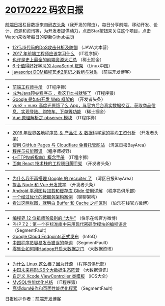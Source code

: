 # [20170222 码农日报](22.md)

[前端日报](https://qdkfweb.cn/c/news)栏目数据来自[码农头条](https://toutiao.qdkfweb.cn/)（我开发的爬虫），每日分享前端、移动开发、设计、资源和资讯等，为开发者提供动力，点击Star按钮来关注这个项目，点击Watch来收听每日的更新[Github主页](https://github.com/kujian/frontendDaily)
* [12行JS代码的DoS攻击分析及防御](https://toutiao.qdkfweb.cn/27185.html) （JAVA大本营）
* [2017 年前端工程师应该学习什么](https://toutiao.qdkfweb.cn/27237.html) （IT程序狮）
* [也许是史上最全的前端资源大汇总](https://toutiao.qdkfweb.cn/27255.html) （稀土掘金）
* [6 个值得好好学习的 JavaScript 框架](https://toutiao.qdkfweb.cn/27167.html) （Linux中国）
* [javascript DOM编程艺术2笔记之数组与对象](https://toutiao.qdkfweb.cn/27243.html) （前端开发博客）

***
* [前端工程师手册](https://toutiao.qdkfweb.cn/27240.html) （IT程序狮）
* [成为Java顶尖程序员 ，看这11本书就够了](https://toutiao.qdkfweb.cn/27203.html) （IT程序猿）
* [Google 是如何开发 Web 框架的](https://toutiao.qdkfweb.cn/27198.html) （开发者头条）
* [vue2 + vuex 高度还原饿了么 App，与官方后台真实数据交互，获取商品信息，实现登陆、购物车、下单等功能](https://toutiao.qdkfweb.cn/27254.html) （稀土掘金）
* [Vue 原理解析之 observer 模块](https://toutiao.qdkfweb.cn/27238.html) （IT程序狮）

***
* [2016 年世界各地程序员 ＆ 产品汪 ＆ 数据科学家的平均工资分析](https://toutiao.qdkfweb.cn/27195.html) （开发者头条）
* [使用 GitHub Pages 与 Cloudflare 免费托管网站](https://toutiao.qdkfweb.cn/27163.html) （湾区日报BayArea）
* [程序员技能图谱](https://toutiao.qdkfweb.cn/27223.html) （程序师视野）
* [《HTTP权威指南》概念手册](https://toutiao.qdkfweb.cn/27239.html) （IT程序狮）
* [面向 React 技术栈的工程项目脚手架](https://toutiao.qdkfweb.cn/27262.html) （开发者头条）

***
* [为什么我不再搭理 Google 的 recruiter 了](https://toutiao.qdkfweb.cn/27165.html) （湾区日报BayArea）
* [提高 Node 和 Vue 开发效率](https://toutiao.qdkfweb.cn/27264.html) （开发者头条）
* [Android 平滑图片加载和缓存库 Glide 使用详解](https://toutiao.qdkfweb.cn/27188.html) （程序员俱乐部）
* [一个经过优化的微服务架构案例](https://toutiao.qdkfweb.cn/27171.html) （聊聊架构）
* [看过这两张图，就明白 Buffer 和 Cache 之间区别](https://toutiao.qdkfweb.cn/27257.html) （伯乐在线官方微博）

***
* [编程界 12 位祖师爷级别的 “大牛”](https://toutiao.qdkfweb.cn/27258.html) （伯乐在线官方微博）
* [PHP 7.2：第一个在标准库中采用现代密码学模块的编程语言](https://toutiao.qdkfweb.cn/27219.html) （SegmentFault）
* [Google Cloud Endpoints正式发布](https://toutiao.qdkfweb.cn/27154.html) （InfoQ）
* [中国程序员容易发音错误的单词](https://toutiao.qdkfweb.cn/27221.html) （SegmentFault）
* [零售业如何用Hadoop开启大数据之门](https://toutiao.qdkfweb.cn/27232.html) （大数据资讯）

***
* [为什么 Linux 这么棒？因为开源](https://toutiao.qdkfweb.cn/27189.html) （程序员俱乐部）
* [中国未来将形成6个大数据生态阵营](https://toutiao.qdkfweb.cn/27233.html) （大数据资讯）
* [自定义 Xcode ViewController 类模板](https://toutiao.qdkfweb.cn/27159.html) （iOS大全）
* [MySQL性能优化总结](https://toutiao.qdkfweb.cn/27204.html) （IT程序猿）
* [高频dom操作和页面性能优化探索](https://toutiao.qdkfweb.cn/27217.html) （SegmentFault）

日报维护作者：[前端开发博客](https://qdkfweb.cn/) 